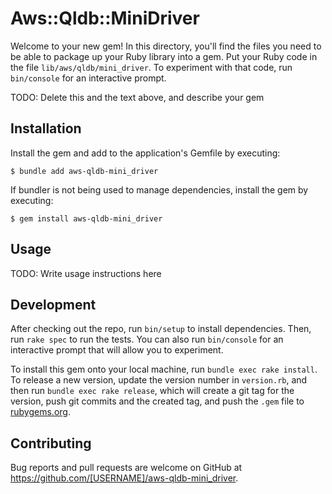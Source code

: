 # Aws::Qldb::MiniDriver

Welcome to your new gem! In this directory, you'll find the files you need to be able to package up your Ruby library into a gem. Put your Ruby code in the file `lib/aws/qldb/mini_driver`. To experiment with that code, run `bin/console` for an interactive prompt.

TODO: Delete this and the text above, and describe your gem

## Installation

Install the gem and add to the application's Gemfile by executing:

    $ bundle add aws-qldb-mini_driver

If bundler is not being used to manage dependencies, install the gem by executing:

    $ gem install aws-qldb-mini_driver

## Usage

TODO: Write usage instructions here

## Development

After checking out the repo, run `bin/setup` to install dependencies. Then, run `rake spec` to run the tests. You can also run `bin/console` for an interactive prompt that will allow you to experiment.

To install this gem onto your local machine, run `bundle exec rake install`. To release a new version, update the version number in `version.rb`, and then run `bundle exec rake release`, which will create a git tag for the version, push git commits and the created tag, and push the `.gem` file to [rubygems.org](https://rubygems.org).

## Contributing

Bug reports and pull requests are welcome on GitHub at https://github.com/[USERNAME]/aws-qldb-mini_driver.
